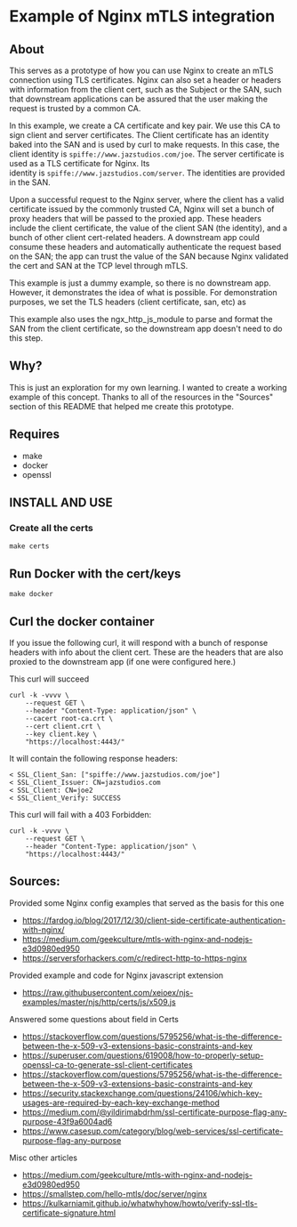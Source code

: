 # Example of Nginx mTLS integration

## About

This serves as a prototype of how you can use Nginx to create an mTLS connection using 
TLS certificates. Nginx can also set a header or headers with information from the client 
cert, such as the Subject or the SAN, such that downstream applications can be assured that
the user making the request is trusted by a common CA.

In this example, we create a CA certificate and key pair. We use this CA to sign client 
and server certificates. The Client certificate has an identity baked into the SAN and is
used by curl to make requests. In this case, the client identity is `spiffe://www.jazstudios.com/joe`. The server certificate is used as a TLS certificate for Nginx. Its  
identity is `spiffe://www.jazstudios.com/server`. The identities are provided in the SAN.

Upon a successful request to the Nginx server, where the client has a valid certificate 
issued by the commonly trusted CA, Nginx will set a bunch of proxy headers that will be 
passed to the proxied app. These headers include the client certificate, the value of 
the client SAN (the identity), and a bunch of other client cert-related headers. 
A downstream app could consume these headers and automatically authenticate the 
request based on the SAN; the app can trust the value of the SAN because 
Nginx validated the cert and SAN at the TCP level through mTLS. 

This example is just a dummy example, so there is no downstream app. However, it 
demonstrates the idea of what is possible. For demonstration purposes, we set the 
TLS headers (client certificate, san, etc) as

This example also uses the ngx_http_js_module to parse and format the SAN from the client
certificate, so the downstream app doesn't need to do this step.

## Why?

This is just an exploration for my own learning. I wanted to create a working example of
this concept. Thanks to all of the resources in the "Sources" section of this README that
helped me create this prototype.

## Requires

- make
- docker
- openssl

## INSTALL AND USE

### Create all the certs

    make certs

## Run Docker with the cert/keys

    make docker

## Curl the docker container

If you issue the following curl, it will respond with a bunch of response headers
with info about the client cert. These are the headers that are also proxied to the
downstream app (if one were configured here.)

This curl will succeed

    curl -k -vvvv \
        --request GET \
        --header "Content-Type: application/json" \
        --cacert root-ca.crt \
        --cert client.crt \
        --key client.key \
        "https://localhost:4443/"

It will contain the following response headers:

    < SSL_Client_San: ["spiffe://www.jazstudios.com/joe"]
    < SSL_Client_Issuer: CN=jazstudios.com
    < SSL_Client: CN=joe2
    < SSL_Client_Verify: SUCCESS

This curl will fail with a 403 Forbidden:

    curl -k -vvvv \
        --request GET \
        --header "Content-Type: application/json" \
        "https://localhost:4443/"

## Sources:

Provided some Nginx config examples that served as the basis for this one

 - https://fardog.io/blog/2017/12/30/client-side-certificate-authentication-with-nginx/
 - https://medium.com/geekculture/mtls-with-nginx-and-nodejs-e3d0980ed950
 - https://serversforhackers.com/c/redirect-http-to-https-nginx


Provided example and code for Nginx javascript extension

- https://raw.githubusercontent.com/xeioex/njs-examples/master/njs/http/certs/js/x509.js

Answered some questions about field in Certs

- https://stackoverflow.com/questions/5795256/what-is-the-difference-between-the-x-509-v3-extensions-basic-constraints-and-key
- https://superuser.com/questions/619008/how-to-properly-setup-openssl-ca-to-generate-ssl-client-certificates
- https://stackoverflow.com/questions/5795256/what-is-the-difference-between-the-x-509-v3-extensions-basic-constraints-and-key
- https://security.stackexchange.com/questions/24106/which-key-usages-are-required-by-each-key-exchange-method
- https://medium.com/@yildirimabdrhm/ssl-certificate-purpose-flag-any-purpose-43f9a6004ad6
- https://www.casesup.com/category/blog/web-services/ssl-certificate-purpose-flag-any-purpose


Misc other articles

- https://medium.com/geekculture/mtls-with-nginx-and-nodejs-e3d0980ed950
- https://smallstep.com/hello-mtls/doc/server/nginx
- https://kulkarniamit.github.io/whatwhyhow/howto/verify-ssl-tls-certificate-signature.html